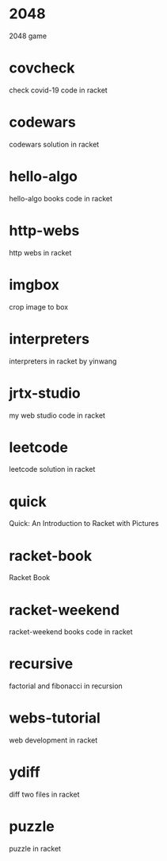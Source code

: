 # 2048
2048 game

# covcheck
check covid-19 code in racket

# codewars
codewars solution in racket

# hello-algo
hello-algo books code in racket

# http-webs
http webs in racket

# imgbox
crop image to box

# interpreters
interpreters in racket by yinwang

# jrtx-studio
my web studio code in racket

# leetcode
leetcode solution in racket

# quick
Quick: An Introduction to Racket with Pictures

# racket-book
Racket Book

# racket-weekend
racket-weekend books code in racket

# recursive
factorial and fibonacci in recursion

# webs-tutorial
web development in racket

# ydiff
diff two files in racket

# puzzle
puzzle in racket
